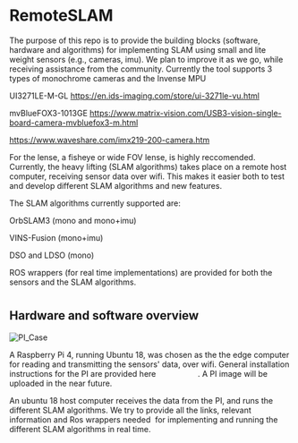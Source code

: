 # RemoteSLAM

The purpose of this repo is to provide the building blocks (software, hardware and algorithms) for implementing SLAM using small and lite weight sensors (e.g., cameras, imu).
We plan to improve it as we go, while receiving assistance from the community.
Currently the tool supports 3 types of monochrome cameras and the Invense MPU

UI3271LE-M-GL https://en.ids-imaging.com/store/ui-3271le-vu.html

mvBlueFOX3-1013GE https://www.matrix-vision.com/USB3-vision-single-board-camera-mvbluefox3-m.html

https://www.waveshare.com/imx219-200-camera.htm

For the lense, a fisheye or wide FOV lense, is highly reccomended.
Currently, the heavy lifting (SLAM algorithms) takes place on a remote host computer, receiving sensor data over wifi. This makes it easier both to test and develop different SLAM algorithms and new features.

The SLAM algorithms currently supported are:

OrbSLAM3 (mono and mono+imu)

VINS-Fusion (mono+imu)

DSO and LDSO (mono)

ROS wrappers (for real time implementations) are provided for both the sensors and the SLAM algorithms.





#
## Hardware and software overview

![PI_Case](https://github.com/tau-adl/RemoteSLAM/blob/main/PI_case_small.jpg)

A Raspberry Pi 4, running Ubuntu 18, was chosen as the the edge computer for reading and transmitting the sensors' data, over wifi. General installation instructions for the PI are provided here                   . A PI image will be uploaded in the near future.

An ubuntu 18 host computer receives the data from the PI, and runs the different SLAM algorithms. We try to provide all the links, relevant information and Ros wrappers needed  for implementing and running the different SLAM algorithms in real time. 

